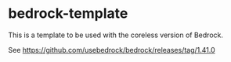 # bedrock-template

This is a template to be used with the coreless version of Bedrock.

See https://github.com/usebedrock/bedrock/releases/tag/1.41.0
